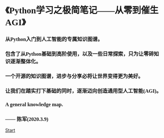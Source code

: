 <font face="楷体">
<h1>《Python学习之极简笔记——从零到催生AGI》</h1>
</font>

<font face="楷体">

<h3> 从Python入门到人工智能的专属知识图谱。</h3>

<h3> 包含了从Python基础到高阶使用，以及一些日常探索，只为让零碎知识逐渐整体化。  </h3>
<h3> 一个开源的知识图谱，进步与分享必将让世界变得更为美好。</h3>
<h3> 让我们在踏实打下基础的同时，逐渐迈向创造通用型人工智能(AGI)。  </h3>
<h3> A general knowledge map.  </h3>
<h3> —— 陈军(2020.3.9) </font>  </h3>

<!-- 
<font face="Consolas" size="50"> **PythonNote** </font>  

——Python学习笔记

## 个人的专属知识图谱  
#### 包含从Python基础到高阶使用，以及一些日常探索  
## 只为让零碎知识逐渐系统化
* Personal Knowledge Graph  
* Includes from Python basics to advanced use  
* And some daily exploration  
* Just to gradually fragmentize knowledge  
 -->


<!-- [Github](https://github.com/wan230114/PythonNote.git) -->
[Start](/README)

<!-- [Get Started](#quick-start) -->

<!-- ![logo](/.img/log.jpg) -->

<!-- 背景图片 -->
<!-- ![](_media/bg.png) -->

<!-- 背景色 -->
<!-- ![color](#c37390) -->
<!-- ![color](#d1a877) -->